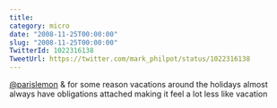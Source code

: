 ```yaml
---
title: 
category: micro
date: "2008-11-25T00:00:00"
slug: "2008-11-25T00:00:00"
TwitterId: 1022316138
TweetUrl: https://twitter.com/mark_philpot/status/1022316138
---
```


[@parislemon](https://twitter.com/parislemon) & for some reason vacations around
the holidays almost always have obligations attached making it feel a lot less
like vacation
